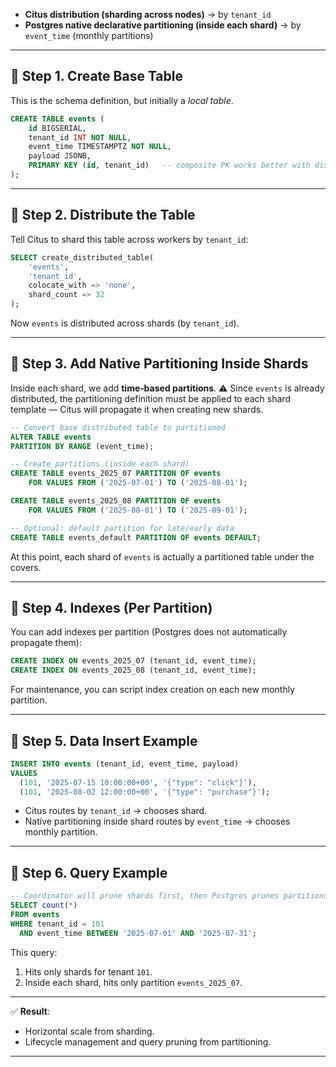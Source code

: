 * **Citus distribution (sharding across nodes)** → by `tenant_id`
* **Postgres native declarative partitioning (inside each shard)** → by `event_time` (monthly partitions)

---

## 🔹 Step 1. Create Base Table

This is the schema definition, but initially a *local table*.

```sql
CREATE TABLE events (
    id BIGSERIAL,
    tenant_id INT NOT NULL,
    event_time TIMESTAMPTZ NOT NULL,
    payload JSONB,
    PRIMARY KEY (id, tenant_id)   -- composite PK works better with distributed tables
);
```

---

## 🔹 Step 2. Distribute the Table

Tell Citus to shard this table across workers by `tenant_id`:

```sql
SELECT create_distributed_table(
    'events',
    'tenant_id',
    colocate_with => 'none',
    shard_count => 32
);
```

Now `events` is distributed across shards (by `tenant_id`).

---

## 🔹 Step 3. Add Native Partitioning Inside Shards

Inside each shard, we add **time‑based partitions**.
⚠️ Since `events` is already distributed, the partitioning definition must be applied to each shard template — Citus will propagate it when creating new shards.

```sql
-- Convert base distributed table to partitioned
ALTER TABLE events
PARTITION BY RANGE (event_time);

-- Create partitions (inside each shard)
CREATE TABLE events_2025_07 PARTITION OF events
    FOR VALUES FROM ('2025-07-01') TO ('2025-08-01');

CREATE TABLE events_2025_08 PARTITION OF events
    FOR VALUES FROM ('2025-08-01') TO ('2025-09-01');

-- Optional: default partition for late/early data
CREATE TABLE events_default PARTITION OF events DEFAULT;
```

At this point, each shard of `events` is actually a partitioned table under the covers.

---

## 🔹 Step 4. Indexes (Per Partition)

You can add indexes per partition (Postgres does not automatically propagate them):

```sql
CREATE INDEX ON events_2025_07 (tenant_id, event_time);
CREATE INDEX ON events_2025_08 (tenant_id, event_time);
```

For maintenance, you can script index creation on each new monthly partition.

---

## 🔹 Step 5. Data Insert Example

```sql
INSERT INTO events (tenant_id, event_time, payload)
VALUES
  (101, '2025-07-15 10:00:00+00', '{"type": "click"}'),
  (101, '2025-08-02 12:00:00+00', '{"type": "purchase"}');
```

* Citus routes by `tenant_id` → chooses shard.
* Native partitioning inside shard routes by `event_time` → chooses monthly partition.

---

## 🔹 Step 6. Query Example

```sql
-- Coordinator will prune shards first, then Postgres prunes partitions inside shard
SELECT count(*)
FROM events
WHERE tenant_id = 101
  AND event_time BETWEEN '2025-07-01' AND '2025-07-31';
```

This query:

1. Hits only shards for tenant `101`.
2. Inside each shard, hits only partition `events_2025_07`.

---

✅ **Result**:

* Horizontal scale from sharding.
* Lifecycle management and query pruning from partitioning.

---
